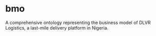 # bmo
A comprehensive ontology representing the business model of DLVR Logistics, a last-mile delivery platform in Nigeria.

